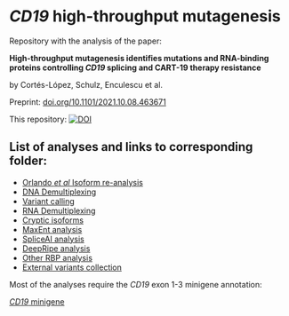 # _CD19_ high-throughput mutagenesis 

Repository with the analysis of the paper:

**High-throughput mutagenesis identifies mutations and RNA-binding proteins controlling _CD19_ splicing and CART-19 therapy resistance** 

by Cortés-López, Schulz, Enculescu et al.

Preprint: 
[doi.org/10.1101/2021.10.08.463671](https://doi.org/10.1101/2021.10.08.463671)

This repository:
[![DOI](https://zenodo.org/badge/400335230.svg)](https://zenodo.org/badge/latestdoi/400335230)


## List of analyses and links to corresponding folder: 

- [Orlando _et al_ Isoform re-analysis](Orlando_re-analysis)
- [DNA Demultiplexing](demultiplexing_scripts/DNAseq)
- [Variant calling](VariantCalling_DNAseq)
- [RNA Demultiplexing](demultiplexing_scripts/RNAseq)
- [Cryptic isoforms](CrypticIsoforms)
- [MaxEnt analysis](MaxEnt_analysis)
- [SpliceAI analysis](SpliceAI_analysis)
- [DeepRipe analysis](RBP_predictions/DeepRipe_analysis/)
- [Other RBP analysis](RBP_predictions)
- [External variants collection](External_variant_data_collection)


Most of the analyses require the _CD19_ exon 1-3 minigene annotation:

[_CD19_ minigene](minigene_annotation)
